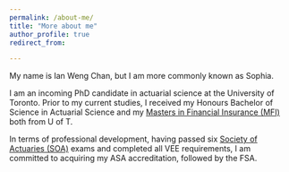 ```yaml
---
permalink: /about-me/
title: "More about me"
author_profile: true
redirect_from: 

---
```


My name is Ian Weng Chan, but I am more commonly known as Sophia.

I am an incoming PhD candidate in actuarial science at the University of Toronto.
Prior to my current studies, I received my Honours Bachelor of Science in Actuarial Science and my [Masters in Financial Insurance (MFI)](https://mfi.utoronto.ca/)
both from U of T.

In terms of professional development, having passed six [Society of Actuaries (SOA)](https://www.soa.org/Canada) exams and completed all VEE requirements,
I am committed to acquiring my ASA accreditation, followed by the FSA.
